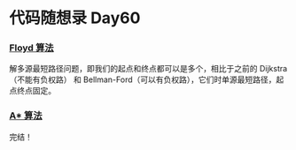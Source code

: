 # 代码随想录 Day60

### [Floyd 算法](https://www.programmercarl.com/kamacoder/0097.%E5%B0%8F%E6%98%8E%E9%80%9B%E5%85%AC%E5%9B%AD.html)

解多源最短路径问题，即我们的起点和终点都可以是多个，相比于之前的 Dijkstra（不能有负权路） 和 Bellman-Ford（可以有负权路），它们时单源最短路径，起点终点固定。

### [A* 算法](https://www.programmercarl.com/kamacoder/0126.%E9%AA%91%E5%A3%AB%E7%9A%84%E6%94%BB%E5%87%BBastar.html)

完结！

